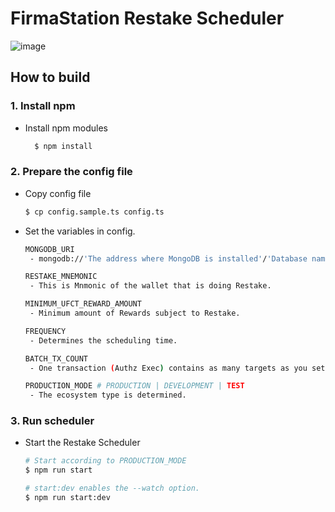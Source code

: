 # FirmaStation Restake Scheduler
![image](https://user-images.githubusercontent.com/93503020/179888980-a0e52cea-e4f1-49f7-ae66-81257cfb93ae.png)

## How to build
### 1. Install npm

- Install npm modules

  ```bash
    $ npm install
  ```

### 2. Prepare the config file

- Copy config file

  ```bash
  $ cp config.sample.ts config.ts
  ```

- Set the variables in config.
  
  ```bash
  MONGODB_URI
   - mongodb://'The address where MongoDB is installed'/'Database name'

  RESTAKE_MNEMONIC
   - This is Mnmonic of the wallet that is doing Restake.

  MINIMUM_UFCT_REWARD_AMOUNT
   - Minimum amount of Rewards subject to Restake.

  FREQUENCY
   - Determines the scheduling time.

  BATCH_TX_COUNT
   - One transaction (Authz Exec) contains as many targets as you set.

  PRODUCTION_MODE # PRODUCTION | DEVELOPMENT | TEST
   - The ecosystem type is determined. 
  ```

### 3. Run scheduler

- Start the Restake Scheduler
  ```bash
  # Start according to PRODUCTION_MODE
  $ npm run start

  # start:dev enables the --watch option.
  $ npm run start:dev
  ```
